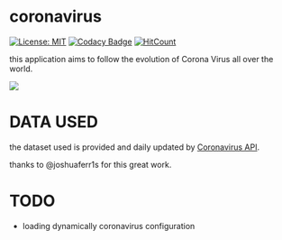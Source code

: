 # coronavirus
[![License: MIT](https://img.shields.io/badge/License-MIT-yellow.svg)](https://opensource.org/licenses/MIT)
[![Codacy Badge](https://api.codacy.com/project/badge/Grade/e0a06de459354731be21076a9fba2a67)](https://www.codacy.com/manual/aitahtman/coronavirus?utm_source=github.com&amp;utm_medium=referral&amp;utm_content=aitahtman/coronavirus&amp;utm_campaign=Badge_Grade)
[![HitCount](http://hits.dwyl.io/aitahtman/coronavirus.svg)](http://hits.dwyl.io/aitahtman/coronavirus)

this application aims to follow the evolution of Corona Virus all over the world.


![](https://pbs.twimg.com/media/EP2xZmsWsAAoSzP?format=jpg&name=4096x4096)
# DATA USED
the dataset used is provided and daily updated by [Coronavirus API](https://github.com/joshuaferr1s/api-server/blob/master/src/routes/coronavirus/README.md).

thanks  to @joshuaferr1s  for this great work.



# TODO 

- loading dynamically coronavirus configuration 